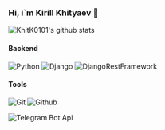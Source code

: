 ### Hi, i`m Kirill Khityaev 👋

![KhitK0101's github stats](https://github-readme-stats.vercel.app/api?username=khitK0101&show_icons=true&title_color=fff&icon_color=79ff97&text_color=9f9f9f&bg_color=151515)

#### Backend

![Python](https://img.shields.io/badge/-Python-000?&logo=Python)
![Django](https://img.shields.io/badge/-Django-000?&logo=Django)
![DjangoRestFramework](https://img.shields.io/badge/-Django_Rest_Framework-000?&logo=Django)

#### Tools
![Git](https://img.shields.io/badge/-Git-000?&logo=Git)
![Github](https://img.shields.io/badge/-Github-000?&logo=Github)

![Telegram Bot Api](https://img.shields.io/badge/-TelegramBotApi-000?&logo=telegram)

<!--
Here are some ideas to get you started:

- 🔭 I’m currently working on ...
- 🌱 I’m currently learning ...
- 👯 I’m looking to collaborate on ...
- 🤔 I’m looking for help with ...
- 💬 Ask me about ...
- 📫 How to reach me: ...
- 😄 Pronouns: ...
- ⚡ Fun fact: ...
-->
